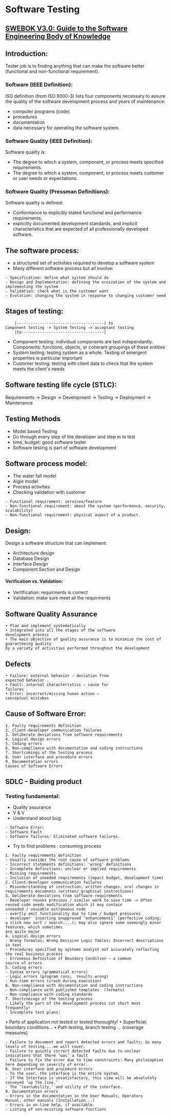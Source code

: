 # Software Testing

## [SWEBOK V3.0: Guide to the Software Engineering Body of Knowledge](https://ieeecs-media.computer.org/media/education/swebok/swebok-v3.pdf)
## Introduction:
Tester job is to finding anything that can make the software better (functional and non-functional requirement).
### Software (IEEE Definition):
ISO definition (from ISO 9000-3) lists four components necessary to assure the quality of the software development process and years of maintenance:
- computer programs (code)
- procedures
- documentation
- data necessary for operating the software system.

### Software Quality (IEEE Definition):
Software quality is:
- The degree to which a system, component, or process meets specified requirements.
- The degree to which a system, component, or process meets customer or user needs or expectations.

### Software Quality (Pressman Definitions):
Software quality is defined:
- Conformance to explicitly stated functional and performance requirements,
- explicitly documented development standards, and implicit characteristics that are expected of all professionally developed software.

## The software process:
- a structured set of activities required to develop a software system
- Many different software process but all involve:
```
- Specification: define what system should do
- Design and Implementation: defining the ornization of the system and implementing the system
- Validation: check what is the customer want 
- Evolution: changing the system in response to changing customer need 
```
## Stages of testing:
```
	|--------------------------------------| to
Component testing -> System Testing -> acceptant testing
	|to------------------------------------|
```
- Component testing: individual components are test independantly. Components: functions, objects, or coherant groupings of these entities
- System testing: testing system as a whole. Testing of emergent properties is particular important
- Customer testing: testing with client data to check that the system meets the client's needs

## Software testing life cycle (STLC):
Requirements -> Design -> Development -> Testing -> Deployment -> Maintenance

## Testing Methods
- Model based Testing
- Go through every step of the developer and step in to test
- time, budget: good software tester
- Software testing is part of software development

## Software process model:
- The water fall model
- Aigle model
- Process activities
- Checking validation with customer
```
- Functional requirement: services/feature
- Non-functional requirement: about the system (performance, security, scalability)
- Non-functional requirement: physical aspect of a product.
```

## Design:
Design a software structure that can implement:
- Architecture design
- Database Design
- Interface Design
- Component Section and Design

#### Verification vs. Validation:
- Vertification: requirments is correct
- Validation: make sure meet all the requirments

## Software Quality Assurance 
```
• Plan and implement systematically
• Integrated into all the stages of the software 
development process
• The main objective of quality assurance is to minimize the cost of guaranteeing quality 
by a variety of activities performed throughout the development
```


## Defects
```
• Failure: external behavior – deviation from 
expected behavior . 
• Fault: internal characteristics – cause for 
failures . 
• Error: incorrect/missing human action –
conceptual mistakes
```

## Cause of Software Error:
```
1. Faulty requirements definition
2. Client-developer communication failures
3. Deliberate deviations from software requirements
4. Logical design errors
5. Coding errors
6. Non-compliance with documentation and coding instructions
7. Shortcomings of the testing process
8. User interface and procedure errors
9. Documentation errors
Causes of Software Errors

```

## SDLC - Buiding product
### Testing fundamental:
- Quality assurance
- V & V
- Understand about bug:
```
- Software Error:
- Software Fault 
- Software failures: Eliminated software failures. 
```
- Try to find problems : consuming process

```
1. Faulty requirements definition
- Usually consider the root cause of software problems 
- Incorrect statements definitions: 'wrong' definitions
- Incomplete definitions: unclear or implied requirements
- Missing requirements
- Inclusion of uneeded requirements (impact budget, development time)
2. Client-developer communication failures
- Misunderstanding of instruction, written changes, oral changes in
requirements documnets (written/ graphical instructions)
3. Deliberate deviations from software requirements
- Developer reuses previous / similar work to save time -> Often reused code needs modification which it may contain 
unneeded / unusable extraneous code
- overtly omit functionality due to time / budget pressures
- developer  inserting unapproved ‘enhancements’ (perfective coding;
a slick new sort / search....); may also ignore some seemingly minor features, which sometimes 
are quite major
4. Logical design errors
- Wrong formulas; Wrong Decision Logic Tables; Incorrect descriptions in text
- Procedures specified by systems analyst not accurately reflecting the real business process
- Erroneous Definition of Boundary Condition – a common 
source of errors
5. Coding errors
- Syntax errors (grammatical errors)
- Logic errors (program runs;  results wrong)
- Run-time errors (crash during execution)
6. Non-compliance with documentation and coding instructions
- Non-compliance with published templates  (formats)
- Non-compliance with coding standards
7. Shortcomings of the testing process
- Likely the part of the development process cut short most 
frequently!
- Incomplete test plans:
```
• Parts of application not tested or tested thoroughly!
• Superficial;  boundary conditions...
• Path testing, branch testing ... (coverage measures)
```
- Failure to document and report detected errors and faults: So many levels of testing....we will cover.
- Failure to quickly correct detected faults due to unclear 
indications that there ‘was’ a fault
- Failure to fix the error due to time constraints: Many philosophies here depending on severity of error.
8. User interface and procedure errors
- To the user, the interface is the entire system.
- If the Interface is unsatisfactory, this view will be absolutely 
conveyed ‘up the line.’
- The ‘learnability,’ and utility of the interface.
9. Documentation errors
- Errors in the documentation in the User Manuals, Operators 
Manual, other manuals (Installation...)
- Errors in on-line help, if available.
- Listing of non-existing software functions

